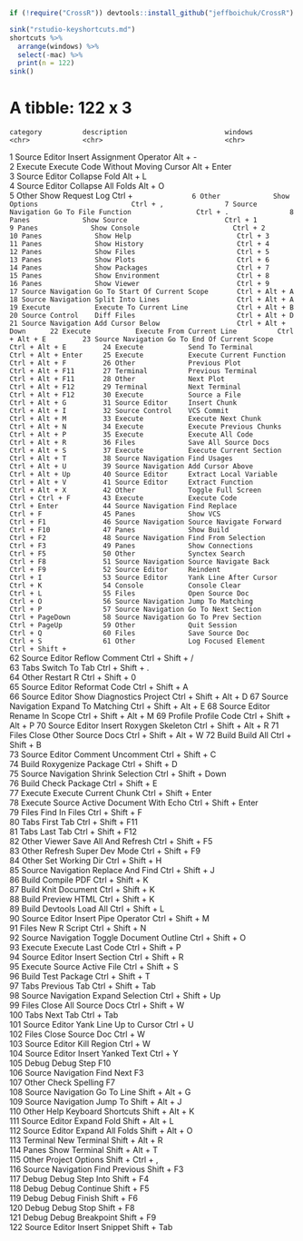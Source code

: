 ```r
if (!require("CrossR")) devtools::install_github("jeffboichuk/CrossR")

sink("rstudio-keyshortcuts.md")
shortcuts %>%  
  arrange(windows) %>% 
  select(-mac) %>% 
  print(n = 122)
sink()
```

# A tibble: 122 x 3
    category          description                        windows               
    <chr>             <chr>                              <chr>                 
  1 Source Editor     Insert Assignment Operator         Alt + -               
  2 Execute           Execute Code Without Moving Cursor Alt + Enter           
  3 Source Editor     Collapse Fold                      Alt + L               
  4 Source Editor     Collapse All Folds                 Alt + O               
  5 Other             Show Request Log                   Ctrl + `              
  6 Other             Show Options                       Ctrl + ,              
  7 Source Navigation Go To File Function                Ctrl + .              
  8 Panes             Show Source                        Ctrl + 1              
  9 Panes             Show Console                       Ctrl + 2              
 10 Panes             Show Help                          Ctrl + 3              
 11 Panes             Show History                       Ctrl + 4              
 12 Panes             Show Files                         Ctrl + 5              
 13 Panes             Show Plots                         Ctrl + 6              
 14 Panes             Show Packages                      Ctrl + 7              
 15 Panes             Show Environment                   Ctrl + 8              
 16 Panes             Show Viewer                        Ctrl + 9              
 17 Source Navigation Go To Start Of Current Scope       Ctrl + Alt + A        
 18 Source Navigation Split Into Lines                   Ctrl + Alt + A        
 19 Execute           Execute To Current Line            Ctrl + Alt + B        
 20 Source Control    Diff Files                         Ctrl + Alt + D        
 21 Source Navigation Add Cursor Below                   Ctrl + Alt + Down     
 22 Execute           Execute From Current Line          Ctrl + Alt + E        
 23 Source Navigation Go To End Of Current Scope         Ctrl + Alt + E        
 24 Execute           Send To Terminal                   Ctrl + Alt + Enter    
 25 Execute           Execute Current Function           Ctrl + Alt + F        
 26 Other             Previous Plot                      Ctrl + Alt + F11      
 27 Terminal          Previous Terminal                  Ctrl + Alt + F11      
 28 Other             Next Plot                          Ctrl + Alt + F12      
 29 Terminal          Next Terminal                      Ctrl + Alt + F12      
 30 Execute           Source a File                      Ctrl + Alt + G        
 31 Source Editor     Insert Chunk                       Ctrl + Alt + I        
 32 Source Control    VCS Commit                         Ctrl + Alt + M        
 33 Execute           Execute Next Chunk                 Ctrl + Alt + N        
 34 Execute           Execute Previous Chunks            Ctrl + Alt + P        
 35 Execute           Execute All Code                   Ctrl + Alt + R        
 36 Files             Save All Source Docs               Ctrl + Alt + S        
 37 Execute           Execute Current Section            Ctrl + Alt + T        
 38 Source Navigation Find Usages                        Ctrl + Alt + U        
 39 Source Navigation Add Cursor Above                   Ctrl + Alt + Up       
 40 Source Editor     Extract Local Variable             Ctrl + Alt + V        
 41 Source Editor     Extract Function                   Ctrl + Alt + X        
 42 Other             Toggle Full Screen                 Ctrl + Ctrl + F       
 43 Execute           Execute Code                       Ctrl + Enter          
 44 Source Navigation Find Replace                       Ctrl + F              
 45 Panes             Show VCS                           Ctrl + F1             
 46 Source Navigation Source Navigate Forward            Ctrl + F10            
 47 Panes             Show Build                         Ctrl + F2             
 48 Source Navigation Find From Selection                Ctrl + F3             
 49 Panes             Show Connections                   Ctrl + F5             
 50 Other             Synctex Search                     Ctrl + F8             
 51 Source Navigation Source Navigate Back               Ctrl + F9             
 52 Source Editor     Reindent                           Ctrl + I              
 53 Source Editor     Yank Line After Cursor             Ctrl + K              
 54 Console           Console Clear                      Ctrl + L              
 55 Files             Open Source Doc                    Ctrl + O              
 56 Source Navigation Jump To Matching                   Ctrl + P              
 57 Source Navigation Go To Next Section                 Ctrl + PageDown       
 58 Source Navigation Go To Prev Section                 Ctrl + PageUp         
 59 Other             Quit Session                       Ctrl + Q              
 60 Files             Save Source Doc                    Ctrl + S              
 61 Other             Log Focused Element                Ctrl + Shift + `      
 62 Source Editor     Reflow Comment                     Ctrl + Shift + /      
 63 Tabs              Switch To Tab                      Ctrl + Shift + .      
 64 Other             Restart R                          Ctrl + Shift + 0      
 65 Source Editor     Reformat Code                      Ctrl + Shift + A      
 66 Source Editor     Show Diagnostics Project           Ctrl + Shift + Alt + D
 67 Source Navigation Expand To Matching                 Ctrl + Shift + Alt + E
 68 Source Editor     Rename In Scope                    Ctrl + Shift + Alt + M
 69 Profile           Profile Code                       Ctrl + Shift + Alt + P
 70 Source Editor     Insert Roxygen Skeleton            Ctrl + Shift + Alt + R
 71 Files             Close Other Source Docs            Ctrl + Shift + Alt + W
 72 Build             Build All                          Ctrl + Shift + B      
 73 Source Editor     Comment Uncomment                  Ctrl + Shift + C      
 74 Build             Roxygenize Package                 Ctrl + Shift + D      
 75 Source Navigation Shrink Selection                   Ctrl + Shift + Down   
 76 Build             Check Package                      Ctrl + Shift + E      
 77 Execute           Execute Current Chunk              Ctrl + Shift + Enter  
 78 Execute           Source Active Document With Echo   Ctrl + Shift + Enter  
 79 Files             Find In Files                      Ctrl + Shift + F      
 80 Tabs              First Tab                          Ctrl + Shift + F11    
 81 Tabs              Last Tab                           Ctrl + Shift + F12    
 82 Other             Viewer Save All And Refresh        Ctrl + Shift + F5     
 83 Other             Refresh Super Dev Mode             Ctrl + Shift + F9     
 84 Other             Set Working Dir                    Ctrl + Shift + H      
 85 Source Navigation Replace And Find                   Ctrl + Shift + J      
 86 Build             Compile PDF                        Ctrl + Shift + K      
 87 Build             Knit Document                      Ctrl + Shift + K      
 88 Build             Preview HTML                       Ctrl + Shift + K      
 89 Build             Devtools Load All                  Ctrl + Shift + L      
 90 Source Editor     Insert Pipe Operator               Ctrl + Shift + M      
 91 Files             New R Script                       Ctrl + Shift + N      
 92 Source Navigation Toggle Document Outline            Ctrl + Shift + O      
 93 Execute           Execute Last Code                  Ctrl + Shift + P      
 94 Source Editor     Insert Section                     Ctrl + Shift + R      
 95 Execute           Source Active File                 Ctrl + Shift + S      
 96 Build             Test Package                       Ctrl + Shift + T      
 97 Tabs              Previous Tab                       Ctrl + Shift + Tab    
 98 Source Navigation Expand Selection                   Ctrl + Shift + Up     
 99 Files             Close All Source Docs              Ctrl + Shift + W      
100 Tabs              Next Tab                           Ctrl + Tab            
101 Source Editor     Yank Line Up to Cursor             Ctrl + U              
102 Files             Close Source Doc                   Ctrl + W              
103 Source Editor     Kill Region                        Ctrl + W              
104 Source Editor     Insert Yanked Text                 Ctrl + Y              
105 Debug             Debug Step                         F10                   
106 Source Navigation Find Next                          F3                    
107 Other             Check Spelling                     F7                    
108 Source Navigation Go To Line                         Shift + Alt + G       
109 Source Navigation Jump To                            Shift + Alt + J       
110 Other             Help Keyboard Shortcuts            Shift + Alt + K       
111 Source Editor     Expand Fold                        Shift + Alt + L       
112 Source Editor     Expand All Folds                   Shift + Alt + O       
113 Terminal          New Terminal                       Shift + Alt + R       
114 Panes             Show Terminal                      Shift + Alt + T       
115 Other             Project Options                    Shift + Ctrl + ,      
116 Source Navigation Find Previous                      Shift + F3            
117 Debug             Debug Step Into                    Shift + F4            
118 Debug             Debug Continue                     Shift + F5            
119 Debug             Debug Finish                       Shift + F6            
120 Debug             Debug Stop                         Shift + F8            
121 Debug             Debug Breakpoint                   Shift + F9            
122 Source Editor     Insert Snippet                     Shift + Tab           

